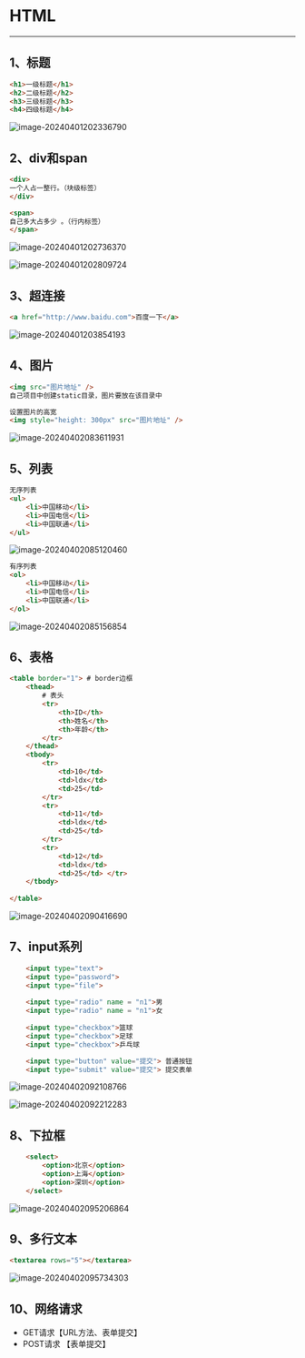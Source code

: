 # HTML

---

## 1、标题

```html
<h1>一级标题</h1>
<h2>二级标题</h2>
<h3>三级标题</h3>
<h4>四级标题</h4>
```

![image-20240401202336790](/home/ldx/.config/Typora/typora-user-images/image-20240401202336790.png)

## 2、div和span

```html
<div>
一个人占一整行。（块级标签）
</div>

<span>
自己多大占多少	。（行内标签）
</span>
```

![image-20240401202736370](/home/ldx/.config/Typora/typora-user-images/image-20240401202736370.png)

![image-20240401202809724](/home/ldx/.config/Typora/typora-user-images/image-20240401202809724.png)

## 3、超连接

```html
<a href="http://www.baidu.com">百度一下</a>
```

![image-20240401203854193](/home/ldx/.config/Typora/typora-user-images/image-20240401203854193.png)

## 4、图片

```html
<img src="图片地址" />
自己项目中创建static目录，图片要放在该目录中

设置图片的高宽
<img style="height: 300px" src="图片地址" />
```

![image-20240402083611931](../../../../../../home/ldx/.config/Typora/typora-user-images/image-20240402083611931.png)

## 5、列表

```html
无序列表
<ul>
    <li>中国移动</li>
    <li>中国电信</li>
    <li>中国联通</li>
</ul>
```

![image-20240402085120460](../../../../../../home/ldx/.config/Typora/typora-user-images/image-20240402085120460.png)

```html
有序列表
<ol>
    <li>中国移动</li>
    <li>中国电信</li>
    <li>中国联通</li>
</ol>
```

![image-20240402085156854](../../../../../../home/ldx/.config/Typora/typora-user-images/image-20240402085156854.png)

## 6、表格

```html
<table border="1"> # border边框
    <thead>
        # 表头	
        <tr>
            <th>ID</th>
            <th>姓名</th>
            <th>年龄</th>
        </tr>
    </thead>
    <tbody>
    	<tr>	
            <td>10</td>
            <td>ldx</td>
            <td>25</td>
        </tr>
        <tr>
            <td>11</td>
            <td>ldx</td>
            <td>25</td>
        </tr>
        <tr>
            <td>12</td>
            <td>ldx</td>
            <td>25</td>	</tr>
    </tbody>
    
</table>
```

![image-20240402090416690](../../../../../../home/ldx/.config/Typora/typora-user-images/image-20240402090416690.png)

## 7、input系列

```html
    <input type="text">
    <input type="password">
    <input type="file">
    
    <input type="radio" name = "n1">男    
    <input type="radio" name = "n1">女
    
    <input type="checkbox">篮球
    <input type="checkbox">足球
    <input type="checkbox">乒乓球

    <input type="button" value="提交"> 普通按钮
    <input type="submit" value="提交"> 提交表单
```

![image-20240402092108766](../../../../../../home/ldx/.config/Typora/typora-user-images/image-20240402092108766.png)

![image-20240402092212283](../../../../../../home/ldx/.config/Typora/typora-user-images/image-20240402092212283.png)

## 8、下拉框

```html
    <select>
        <option>北京</option>
        <option>上海</option>
        <option>深圳</option>
    </select>
```

![image-20240402095206864](../../../../../../home/ldx/.config/Typora/typora-user-images/image-20240402095206864.png)

## 9、多行文本

```html
<textarea rows="5"></textarea>
```

![image-20240402095734303](../../../../../../home/ldx/.config/Typora/typora-user-images/image-20240402095734303.png)

## 10、网络请求

* GET请求【URL方法、表单提交】
* POST请求 【表单提交】

